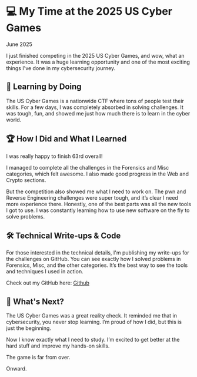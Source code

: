 # 💻 My Time at the 2025 US Cyber Games

June 2025

I just finished competing in the 2025 US Cyber Games, and wow, what an experience. It was a huge learning opportunity and one of the most exciting things I've done in my cybersecurity journey.
## 🧠 Learning by Doing

The US Cyber Games is a nationwide CTF where tons of people test their skills. For a few days, I was completely absorbed in solving challenges. It was tough, fun, and showed me just how much there is to learn in the cyber world.
## 🏆 How I Did and What I Learned

I was really happy to finish 63rd overall!

I managed to complete all the challenges in the Forensics and Misc categories, which felt awesome. I also made good progress in the Web and Crypto sections.

But the competition also showed me what I need to work on. The pwn and Reverse Engineering challenges were super tough, and it’s clear I need more experience there. Honestly, one of the best parts was all the new tools I got to use. I was constantly learning how to use new software on the fly to solve problems.
## 🛠️ Technical Write-ups & Code

For those interested in the technical details, I'm publishing my write-ups for the challenges on GitHub. You can see exactly how I solved problems in Forensics, Misc, and the other categories. It’s the best way to see the tools and techniques I used in action.

Check out my GitHub here: [Github](https://github.com/icrusader/CTF)
## 💬 What's Next?

The US Cyber Games was a great reality check. It reminded me that in cybersecurity, you never stop learning. I’m proud of how I did, but this is just the beginning.

Now I know exactly what I need to study. I’m excited to get better at the hard stuff and improve my hands-on skills.

The game is far from over.

Onward.
